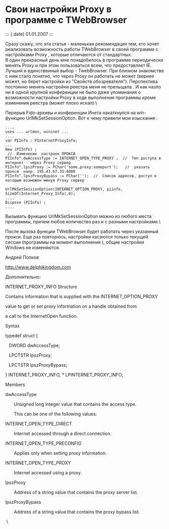 Свои настройки Proxy в программе с TWebBrowser
==============================================

::: {.date}
01.01.2007
:::

Сразу скажу, что эта статья - маленькая рекомендация тем, кто хочет
реализовать возможность работы TWebBrowser в своей программе с
настройками Proxy , которые отличаются от стандартных.\
В один прекрасный день мне понадобилось в программе периодически менять
Proxy и при этом пользоваться всем, что предоставляет IE. Лучший и
единственный выбор - TwebBrowser. При близком знакомстве с ним стало
понятно, что через Proxy он работать не может (вернее может, но берет
настройки из \"Свойств обозревателя\"). Перспектива постоянно менять
настройки реестра меня не прельщала . И как назло ни в одной крупной
конференции не было даже упоминания о возможности настройки Proxy в ходе
выполнения программы кроме изменения реестра (может плохо искал).\

Перерыв Fido-архивы и конференции Инета накаткнулся на win-функцию
UrlMkSetSessionOption. Вот к чему привели мои изыскания :

    ....
    uses ... urlmon, wininet ...
    ....
    var PIInfo : PInternetProxyInfo;
    ...     
    New (PIInfo) ;
     //  Изменение  настроек ПРОКСИ 
    PIInfo^.dwAccessType := INTERNET_OPEN_TYPE_PROXY ;  //  Тип доступа в интернет - через Proxy сервер 
    PIInfo^.lpszProxy := PChar('some.proxy:someport');   //  указать  прокси  напр. 195.43.67.33:8080 
    PIInfo^.lpszProxyBypass := PChar('');  //  Список адресов, доступ к которым возможен минуя Proxy сервер 
     
    UrlMkSetSessionOption(INTERNET_OPTION_PROXY, piinfo, SizeOf(Internet_Proxy_Info),0);  
    .... 
    Dispose (PIInfo) ; 
    .... 

Вызывать функцию UrlMkSetSessionOption можно из любого места программы,
причем любое количество раз и с разными настройками.\

После вызова функции TWebBrowser будет работать через указанный прокси.
Еще раз повторюсь, настройки касаются только текущей сессии (программы
на момент выполнения ), общие настройки Windows не изменяются.

Андрей Попков

http://www.delphikingdom.com

Дополнительно:

INTERNET\_PROXY\_INFO Structure

Contains information that is supplied with the INTERNET\_OPTION\_PROXY

value to get or set proxy information on a handle obtained from

a call to the InternetOpen function.

Syntax

typedef struct {

   DWORD dwAccessType;

   LPCTSTR lpszProxy;

   LPCTSTR lpszProxyBypass;

} INTERNET\_PROXY\_INFO, \* LPINTERNET\_PROXY\_INFO;

Members

dwAccessType

       Unsigned long integer value that contains the access type.

       This can be one of the following values:

INTERNET\_OPEN\_TYPE\_DIRECT

       Internet accessed through a direct connection.

INTERNET\_OPEN\_TYPE\_PRECONFIG

       Applies only when setting proxy information.

INTERNET\_OPEN\_TYPE\_PROXY

       Internet accessed using a proxy.

lpszProxy

       Address of a string value that contains the proxy server list.

lpszProxyBypass

       Address of a string value that contains the proxy bypass list.

 \
